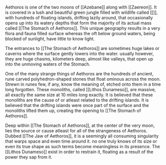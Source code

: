 Aethoros is one of the two moons of [[Azebane]] along with [[Zaereon]]. It is covered in a lush and beautiful green jungle filled with wildlife called [[]], with hundreds of floating islands, drifting lazily around, that occasionally opens up into its watery depths that form the majority of its actual mass called [[The Stomach of Aethoros]]. This unique geography results in a very flora and fauna filled surface whereas the oft below ground waters, being blocked of sunlight, have little to know light.

The entrances to [[The Stomach of Aethoros]] are sometimes huge lakes or caverns where the surface gently lowers into the water. usually however, they are huge chasms, kilometers deep, almost like valleys, that open up into the unmoving waters of the Stomach.

One of the many strange things of Aethoros are the hundreds of ancient, rune carved polyhedron-shaped stones that float ominous across the moon. Strewn in runes few, if any, know the meaning of, etched onto them in a time long forgotten. These monoliths, called [[Lithos Dunameso]], are massive, all exactly the same size at 10 miles long exactly. It is believed that these monoliths are the cause of or atleast related to the drifting islands. It is believed that the drifting islands were once part of the surface and the monoliths lifted them up, creating the opening to [[The Stomach of Aethoros]].

Deep within [[The Stomach of Aethoros]], at the center of the very moon, lies the source or cause atleast for all of the strangeness of Aethoros. Dubbed [[The Jaw of Aethoros]], it is a seemingly all consuming singularity that warps space and even time around it. no one truly knows of its size or even its true shape as such terms become meaningless in its presence. The [[Lithos Dunameso]] exist in order to restrain it, floating as a result of the power they sap from it.